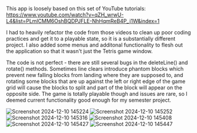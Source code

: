 This app is loosely based on this set of YouTube tutorials:  
https://www.youtube.com/watch?v=qZH_wrwU-L4&list=PLmlCMM6OshBQDPJFLE-NhHqmReB4P_j1W&index=1

I had to heavily refactor the code from those videos to clean up poor coding practices and get it to a playable state, so it is a substantially different project. I also added some menus and additonal functionality to flesh out the application so that it wasn't just the Tetris game window.

The code is not perfect - there are still several bugs in the deleteLine() and rotate() methods. Sometimes line clears introduce phantom blocks which prevent new falling blocks from landing where they are supposed to, and rotating some blocks that are up against the left or right edge of the game grid will cause the blocks to split and part of the block will appear on the opposite side. The game is totally playable though and issues are rare, so I deemed current functionality good enough for my semester project.

![Screenshot 2024-12-10 145224](https://github.com/user-attachments/assets/f3acfd33-df46-4cce-b863-322722a9703b)
![Screenshot 2024-12-10 145252](https://github.com/user-attachments/assets/ce104db9-d21f-4a28-b187-3b8b6f42081b)
![Screenshot 2024-12-10 145316](https://github.com/user-attachments/assets/c6ce51f9-3db6-4b0a-96d4-ad06d64d11a0)
![Screenshot 2024-12-10 145408](https://github.com/user-attachments/assets/97bb5ec3-f7b0-4598-9a49-5d1f511fa2fa)
![Screenshot 2024-12-10 145427](https://github.com/user-attachments/assets/83fd96cc-4884-476c-bcbd-1d40fc6a71d7)
![Screenshot 2024-12-10 145447](https://github.com/user-attachments/assets/debec1fc-0450-48a0-a5a6-1c55d4d79198)
